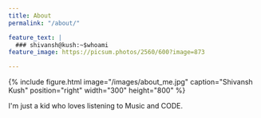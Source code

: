 ```yaml
---
title: About
permalink: "/about/"

feature_text: |
  ### shivansh@kush:~$whoami
feature_image: https://picsum.photos/2560/600?image=873

---
```

{% include figure.html image="/images/about_me.jpg" caption="Shivansh Kush" position="right" width="300" height="800" %}

I'm just a kid who loves listening to Music and CODE.



